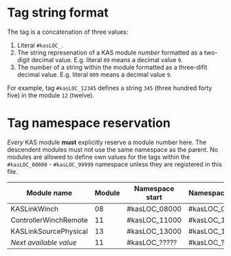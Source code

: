 # Tag string format

The tag is a concatenation of three values:
1. Literal `#kasLOC_`.
2. The string represenation of a KAS module _number_ formatted as a two-digit decimal value. E.g. literal
   `09` means a decimal value `9`.
3. The number of a string within the module formatted as a three-difit decimal value. E.g. literal `009`
   means a decimal value `9`.

For example, tag `#kasLOC_12345` defines a string `345` (three hundred forty five) in the module `12` (twelve).

# Tag namespace reservation

_Every_ KAS module **must** explicitly reserve a module number here. The descendent modules must
not use the same namespace as the parent. No modules are allowed to define own values for the tags within the
`#kasLOC_00000` - `#kasLOC_99999` namespace unless they are registered in this file.

| Module name                    | Module | Namespace start | Namespace end |
| ------------------------------ | ------ | --------------- | ------------- |
| KASLinkWinch                   | 08     | #kasLOC_08000   | #kasLOC_08999 |
| ControllerWinchRemote          | 11     | #kasLOC_11000   | #kasLOC_11999 |
| KASLinkSourcePhysical          | 13     | #kasLOC_13000   | #kasLOC_13999 |
| _Next available value_         | 11     | #kasLOC_?????   | #kasLOC_????? |
